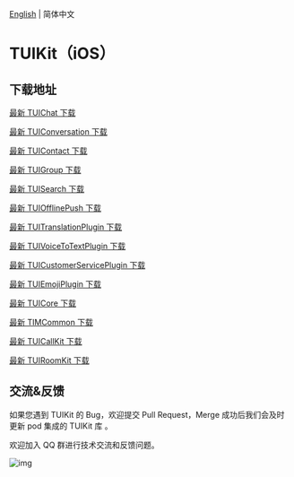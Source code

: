 [English](./README.md) | 简体中文

# TUIKit（iOS）

## 下载地址

[最新 TUIChat 下载](https://im.sdk.cloud.tencent.cn/download/tuikit/7.8.5483/ios/TUIChat.zip)

[最新 TUIConversation 下载](https://im.sdk.cloud.tencent.cn/download/tuikit/7.8.5483/ios/TUIConversation.zip)

[最新 TUIContact 下载](https://im.sdk.cloud.tencent.cn/download/tuikit/7.8.5483/ios/TUIContact.zip)

[最新 TUIGroup 下载](https://im.sdk.cloud.tencent.cn/download/tuikit/7.8.5483/ios/TUIGroup.zip)

[最新 TUISearch 下载](https://im.sdk.cloud.tencent.cn/download/tuikit/7.8.5483/ios/TUISearch.zip)

[最新 TUIOfflinePush 下载](https://im.sdk.cloud.tencent.cn/download/tuikit/7.8.5483/ios/TUIOfflinePush.zip)

[最新 TUITranslationPlugin 下载](https://im.sdk.cloud.tencent.cn/download/tuikit/7.8.5483/ios/TUITranslationPlugin.zip)

[最新 TUIVoiceToTextPlugin 下载](https://im.sdk.cloud.tencent.cn/download/tuikit/7.8.5483/ios/TUIVoiceToTextPlugin.zip)

[最新 TUICustomerServicePlugin 下载](https://im.sdk.cloud.tencent.cn/download/tuikit/7.8.5483/ios/TUICustomerServicePlugin.zip)

[最新 TUIEmojiPlugin 下载](https://im.sdk.cloud.tencent.cn/download/tuikit/7.8.5483/ios/TUIEmojiPlugin.zip)

[最新 TUICore 下载](https://im.sdk.cloud.tencent.cn/download/tuikit/7.8.5483/ios/TUICore.zip)

[最新 TIMCommon 下载](https://im.sdk.cloud.tencent.cn/download/tuikit/7.8.5483/ios/TIMCommon.zip)

[最新 TUICallKit 下载](https://im.sdk.cloud.tencent.cn/download/tuikit/7.8.5483/ios/TUICallKit.zip)

[最新 TUIRoomKit 下载](https://im.sdk.cloud.tencent.cn/download/tuikit/7.8.5483/ios/TUIRoomKit.zip)


## 交流&反馈

如果您遇到 TUIKit 的 Bug，欢迎提交  Pull Request，Merge 成功后我们会及时更新 pod 集成的 TUIKit 库 。

欢迎加入 QQ 群进行技术交流和反馈问题。

![img]( https://im.sdk.qcloud.com/tools/resource/officialwebsite/pictures/doc_tuikit_qq_group.jpg)